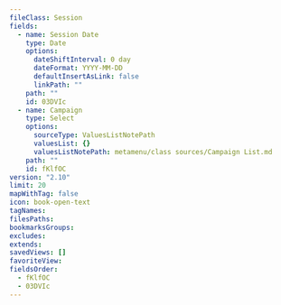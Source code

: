 ```yaml
---
fileClass: Session
fields:
  - name: Session Date
    type: Date
    options:
      dateShiftInterval: 0 day
      dateFormat: YYYY-MM-DD
      defaultInsertAsLink: false
      linkPath: ""
    path: ""
    id: 03DVIc
  - name: Campaign
    type: Select
    options:
      sourceType: ValuesListNotePath
      valuesList: {}
      valuesListNotePath: metamenu/class sources/Campaign List.md
    path: ""
    id: fKlfOC
version: "2.10"
limit: 20
mapWithTag: false
icon: book-open-text
tagNames: 
filesPaths: 
bookmarksGroups: 
excludes: 
extends: 
savedViews: []
favoriteView: 
fieldsOrder:
  - fKlfOC
  - 03DVIc
---
```

